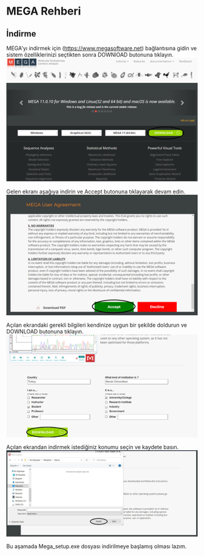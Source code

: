 # MEGA Rehberi
## İndirme
MEGA'yı indirmek için (https://www.megasoftware.net) bağlantısına gidin ve sistem özelliklerinizi seçtikten sonra DOWNlOAD butonuna tıklayın.
![download step](images/mega_download1.png)

Gelen ekranı aşağıya indirin ve Accept butonuna tıklayarak devam edin.
![download step](images/mega_download2.png)

Açılan ekrandaki gerekli bilgileri kendinize uygun bir şekilde doldurun ve DOWNLOAD butonuna tıklayın.
![download step](images/mega_download3.png)

Açılan ekrandan indirmek istediğiniz konumu seçin ve kaydete basın.
![download step](images/mega_download4.png)

Bu aşamada Mega_setup.exe dosyası indirilmeye başlamış olması lazım.